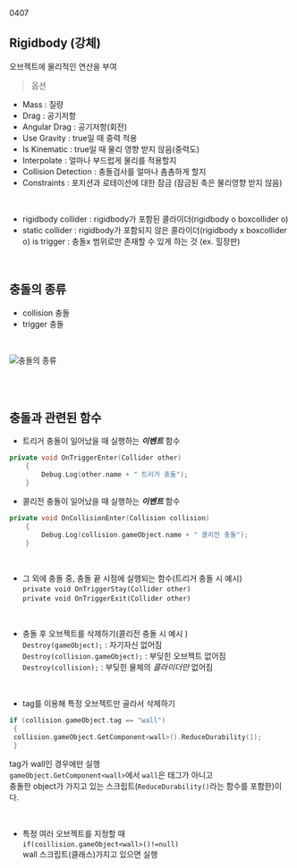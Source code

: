 0407

## Rigidbody (강체)
오브젝트에 물리적인 연산을 부여

>옵션
- Mass : 질량
- Drag : 공기저항
- Angular Drag : 공기저항(회전)
- Use Gravity : true일 때 중력 적용
- Is Kinematic : true일 때 물리 영향 받지 않음(중력도)
- Interpolate : 얼마나 부드럽게 물리를 적용할지
- Collision Detection : 충돌검사를 얼마나 촘촘하게 할지
- Constraints : 포지션과 로테이션에 대한 잠금 (잠금된 축은 물리영향 받지 않음)


<br>

- rigidbody collider : rigidbody가 포함된 콜라이더(rigidbody o boxcollider o)
- static collider : rigidbody가 포함되지 않은 콜라이더(rigidbody x boxcollider o)
is trigger : 충돌x 범위로만 존재할 수 있게 하는 것 (ex. 힐장판)

<br>

## 충돌의 종류 
- collision 충돌
- trigger 충돌 
<br>

![충돌의 종류](https://imagedelivery.net/v7-TZByhOiJbNM9RaUdzSA/7c9638f9-e53b-48f3-8250-989c0a585300/public)


<br><br>

## 충돌과 관련된 함수
- 트리거 충돌이 일어났을 때 실행하는 ***이벤트*** 함수 
``` cpp
private void OnTriggerEnter(Collider other)
    {
        Debug.Log(other.name + " 트리거 충돌");
    }
```
- 콜리전 충돌이 일어났을 때 실행하는 ***이벤트*** 함수
```cpp
private void OnCollisionEnter(Collision collision)
    {
        Debug.Log(collision.gameObject.name + " 콜리전 충돌");
    }
 ```
<br>

- 그 외에 충돌 중, 충돌 끝 시점에 실행되는 함수(트리거 충돌 시 예시)   
 `private void OnTriggerStay(Collider other)`   
`private void OnTriggerExit(Collider other)`   

<br>

- 충돌 후 오브젝트를 삭제하기(콜리전 충돌 시 예시 )   
`Destroy(gameObject);` : 자기자신 없어짐   
`Destroy(collision.gameObject);`  : 부딪힌 오브젝트 없어짐   
`Destroy(collision);` : 부딪힌 물체의 _콜라이더만_ 없어짐   

<br>

- tag를 이용해 특정 오브젝트만 골라서 삭제하기
```cpp
if (collision.gameObject.tag == "wall")
 { 
 collision.gameObject.GetComponent<wall>().ReduceDurability(1);
 }
```


tag가 wall인 경우에만 실행   
`gameObject.GetComponent<wall>`에서  `wall`은 태그가 아니고    
충돌한 object가 가지고 있는 스크립트(`ReduceDurability()`라는 함수를 포함한)이다.
        


<br>

- 특정 여러 오브젝트를 지정할 때   
`if(coillision.gameObject<wall>()!=null)`    
wall 스크립트(클래스)가지고 있으면 실행
